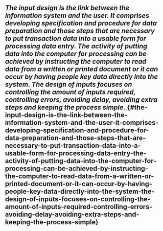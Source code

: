 ## **_The input design is the link between the information system and the user. It comprises developing specification and procedure for data preparation and those steps that are necessary to put transaction data into a usable form for processing data entry. The activity of putting data into the computer for processing can be achieved by instructing the computer to read data from a written or printed document or it can occur by having people key data directly into the system. The design of inputs focuses on controlling the amount of inputs required, controlling errors, avoiding delay, avoiding extra steps and keeping the process simple._** {#the-input-design-is-the-link-between-the-information-system-and-the-user-it-comprises-developing-specification-and-procedure-for-data-preparation-and-those-steps-that-are-necessary-to-put-transaction-data-into-a-usable-form-for-processing-data-entry-the-activity-of-putting-data-into-the-computer-for-processing-can-be-achieved-by-instructing-the-computer-to-read-data-from-a-written-or-printed-document-or-it-can-occur-by-having-people-key-data-directly-into-the-system-the-design-of-inputs-focuses-on-controlling-the-amount-of-inputs-required-controlling-errors-avoiding-delay-avoiding-extra-steps-and-keeping-the-process-simple}